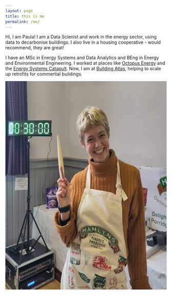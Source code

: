 ```yaml
---
layout: page
title: this is me
permalink: /me/
---
```


Hi, I am Paula! I am a Data Scienist and work in the energy sector, using data to decarbonise buildings. I also live in a housing cooperative - would recommend, they are great! 

I have an MSc in Energy Systems and Data Analytics and BEng in Energy and Environmental Engineering. I worked at places like [Octopus Energy](https://octopus.energy/) and the [Energy Systems Catapult](https://es.catapult.org.uk/). Now, I am at [Building Atlas](https://www.buildingatlas.io/), helping to scale up retrofits for commertial buildings. 


<img src="/images/me.jpg" width="600" height="650">

